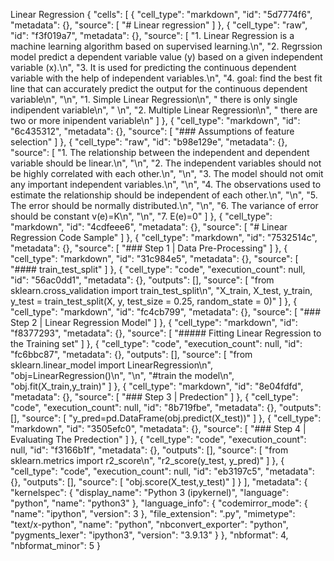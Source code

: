 Linear Regression
{
 "cells": [
  {
   "cell_type": "markdown",
   "id": "5d7774f6",
   "metadata": {},
   "source": [
    "# Linear regression"
   ]
  },
  {
   "cell_type": "raw",
   "id": "f3f019a7",
   "metadata": {},
   "source": [
    "1. Linear Regression is a machine learning algorithm based on supervised learning.\n",
    "2. Regrssion model predict a dependent variable value (y) based on a given independent variable (x).\n",
    "3. It is used for predicting the continuous dependent variable with the help of independent variables.\n",
    "4. goal: find the best fit line that can accurately predict the output for the continuous dependent variable\n",
    "\n",
    "1. Simple Linear Regression\n",
    "        there is only single indipendent variable\n",
    "    \n",
    "2. Multiple Linear Regression\n",
    "        there are two or more inipendent variable\n"
   ]
  },
  {
   "cell_type": "markdown",
   "id": "6c435312",
   "metadata": {},
   "source": [
    "### Assumptions of feature selection"
   ]
  },
  {
   "cell_type": "raw",
   "id": "b98e129e",
   "metadata": {},
   "source": [
    "1. The relationship between the independent and dependent variable should be linear.\n",
    "\n",
    "2. The independent variables should not be highly correlated with each other.\n",
    "\n",
    "3. The model should not omit any important independent variables.\n",
    "\n",
    "4. The observations used to estimate the relationship should be independent of each other.\n",
    "\n",
    "5. The error should be normally distributed.\n",
    "\n",
    "6. The variance of error should be constant v(e)=K\n",
    "\n",
    "7. E(e)=0"
   ]
  },
  {
   "cell_type": "markdown",
   "id": "4cdfeee6",
   "metadata": {},
   "source": [
    "# Linear Regression Code Sample"
   ]
  },
  {
   "cell_type": "markdown",
   "id": "7532514c",
   "metadata": {},
   "source": [
    "### Step 1 | Data Pre-Processing"
   ]
  },
  {
   "cell_type": "markdown",
   "id": "31c984e5",
   "metadata": {},
   "source": [
    "#### train_test_split"
   ]
  },
  {
   "cell_type": "code",
   "execution_count": null,
   "id": "56ac0dd1",
   "metadata": {},
   "outputs": [],
   "source": [
    "from sklearn.cross_validation import train_test_split\n",
    "X_train, X_test, y_train, y_test = train_test_split(X, y, test_size = 0.25, random_state = 0)"
   ]
  },
  {
   "cell_type": "markdown",
   "id": "fc4cb799",
   "metadata": {},
   "source": [
    "### Step 2 | Linear Regression Model"
   ]
  },
  {
   "cell_type": "markdown",
   "id": "f8377293",
   "metadata": {},
   "source": [
    "##### Fitting Linear Regression to the Training set"
   ]
  },
  {
   "cell_type": "code",
   "execution_count": null,
   "id": "fc6bbc87",
   "metadata": {},
   "outputs": [],
   "source": [
    "from sklearn.linear_model import LinearRegression\n",
    "obj=LinearRegression()\n",
    "\n",
    "#train the model\n",
    "obj.fit(X_train,y_train)"
   ]
  },
  {
   "cell_type": "markdown",
   "id": "8e04fdfd",
   "metadata": {},
   "source": [
    "### Step 3 | Predection"
   ]
  },
  {
   "cell_type": "code",
   "execution_count": null,
   "id": "8b719fbe",
   "metadata": {},
   "outputs": [],
   "source": [
    "y_pred=pd.DataFrame(obj.predict(X_test))"
   ]
  },
  {
   "cell_type": "markdown",
   "id": "3505efc0",
   "metadata": {},
   "source": [
    "### Step 4 | Evaluating The Predection"
   ]
  },
  {
   "cell_type": "code",
   "execution_count": null,
   "id": "f3166b1f",
   "metadata": {},
   "outputs": [],
   "source": [
    "from sklearn.metrics import r2_score\n",
    "r2_score(y_test, y_pred)"
   ]
  },
  {
   "cell_type": "code",
   "execution_count": null,
   "id": "eb3197c5",
   "metadata": {},
   "outputs": [],
   "source": [
    "obj.score(X_test,y_test)"
   ]
  }
 ],
 "metadata": {
  "kernelspec": {
   "display_name": "Python 3 (ipykernel)",
   "language": "python",
   "name": "python3"
  },
  "language_info": {
   "codemirror_mode": {
    "name": "ipython",
    "version": 3
   },
   "file_extension": ".py",
   "mimetype": "text/x-python",
   "name": "python",
   "nbconvert_exporter": "python",
   "pygments_lexer": "ipython3",
   "version": "3.9.13"
  }
 },
 "nbformat": 4,
 "nbformat_minor": 5
}
